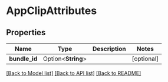 # AppClipAttributes

## Properties

Name | Type | Description | Notes
------------ | ------------- | ------------- | -------------
**bundle_id** | Option<**String**> |  | [optional]

[[Back to Model list]](../README.md#documentation-for-models) [[Back to API list]](../README.md#documentation-for-api-endpoints) [[Back to README]](../README.md)


